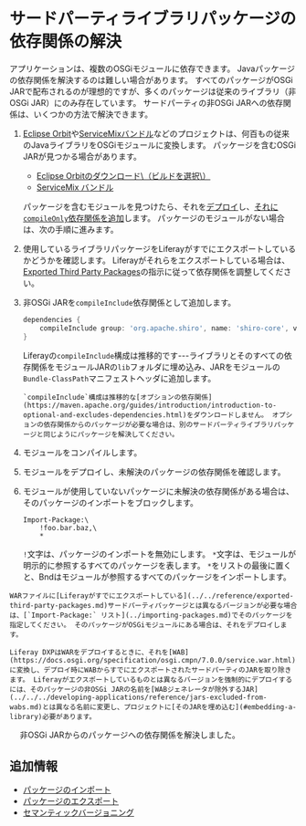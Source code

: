 # サードパーティライブラリパッケージの依存関係の解決

アプリケーションは、複数のOSGiモジュールに依存できます。 Javaパッケージの依存関係を解決するのは難しい場合があります。 すべてのパッケージがOSGi JARで配布されるのが理想的ですが、多くのパッケージは従来のライブラリ（非OSGi JAR）にのみ存在しています。 サードパーティの非OSGi JARへの依存関係は、いくつかの方法で解決できます。

1. [Eclipse Orbit](https://www.eclipse.org/orbit/)や[ServiceMixバンドル](https://servicemix.apache.org/developers/source/bundles-source.html)などのプロジェクトは、何百もの従来のJavaライブラリをOSGiモジュールに変換します。 パッケージを含むOSGi JARが見つかる場合があります。

    * [Eclipse Orbitのダウンロード\（ビルドを選択\）](https://download.eclipse.org/tools/orbit/downloads/)
    * [ServiceMix バンドル](https://mvnrepository.com/artifact/org.apache.servicemix.bundles)

    パッケージを含むモジュールを見つけたら、それを[デプロイ](../../../system-administration/installing-and-managing-apps/getting-started/installing-and-managing-apps.md)し、[それに`compileOnly`依存関係を追加](./specifying-dependencies.md)します。 パッケージのモジュールがない場合は、次の手順に進みます。

1. 使用しているライブラリパッケージをLiferayがすでにエクスポートしているかどうかを確認します。 Liferayがそれらをエクスポートしている場合は、[Exported Third Party Packages](../../reference/exported-third-party-packages.md)の指示に従って依存関係を調整してください。

1. 非OSGi JARを`compileInclude`依存関係として追加します。

    ```groovy
    dependencies {
        compileInclude group: 'org.apache.shiro', name: 'shiro-core', version: '1.1.0'
    }
    ```

    Liferayの`compileInclude`構成は推移的です---ライブラリとそのすべての依存関係をモジュールJARの`lib`フォルダに埋め込み、JARをモジュールの`Bundle-ClassPath`マニフェストヘッダに追加します。

    ```{note}
    `compileInclude`構成は推移的な[オプションの依存関係](https://maven.apache.org/guides/introduction/introduction-to-optional-and-excludes-dependencies.html)をダウンロードしません。 オプションの依存関係からのパッケージが必要な場合は、別のサードパーティライブラリパッケージと同じようにパッケージを解決してください。
    ```

1. モジュールをコンパイルします。

1. モジュールをデプロイし、未解決のパッケージの依存関係を確認します。

1. モジュールが使用していないパッケージに未解決の依存関係がある場合は、そのパッケージのインポートをブロックします。

    ```
    Import-Package:\
        !foo.bar.baz,\
        *
    ```

    `!`文字は、パッケージのインポートを無効にします。 `*`文字は、モジュールが明示的に参照するすべてのパッケージを表します。 `*`をリストの最後に置くと、Bndはモジュールが参照するすべてのパッケージをインポートします。

```{note}
WARファイルに[Liferayがすでにエクスポートしている](../../reference/exported-third-party-packages.md)サードパーティパッケージとは異なるバージョンが必要な場合は、[`Import-Package:` リスト](../importing-packages.md)でそのパッケージを指定してください。 そのパッケージがOSGiモジュールにある場合は、それをデプロイします。

Liferay DXPはWARをデプロイするときに、それを[WAB](https://docs.osgi.org/specification/osgi.cmpn/7.0.0/service.war.html)に変換し、デプロイ時にWABからすでにエクスポートされたサードパーティのJARを取り除きます。 Liferayがエクスポートしているものとは異なるバージョンを強制的にデプロイするには、そのパッケージの非OSGi JARの名前を[WABジェネレータが除外するJAR](../../../developing-applications/reference/jars-excluded-from-wabs.md)とは異なる名前に変更し、プロジェクトに[そのJARを埋め込む](#embedding-a-library)必要があります。
```

　 非OSGi JARからのパッケージへの依存関係を解決しました。

## 追加情報

* [パッケージのインポート](../importing-packages.md)
* [パッケージのエクスポート](../exporting-packages.md)
* [セマンティックバージョニング](../semantic-versioning.md)